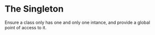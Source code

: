 # The Singleton 

Ensure a class only has one and only one intance, and provide a global point of access to it.
